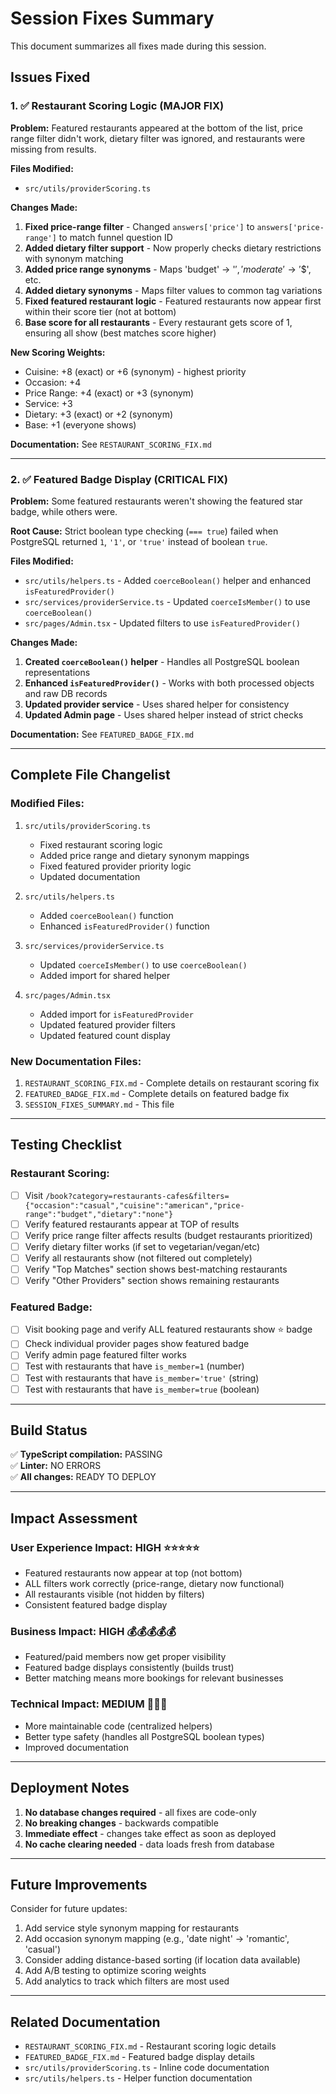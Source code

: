 # Session Fixes Summary

This document summarizes all fixes made during this session.

## Issues Fixed

### 1. ✅ Restaurant Scoring Logic (MAJOR FIX)

**Problem:** Featured restaurants appeared at the bottom of the list, price range filter didn't work, dietary filter was ignored, and restaurants were missing from results.

**Files Modified:**
- `src/utils/providerScoring.ts`

**Changes Made:**
1. **Fixed price-range filter** - Changed `answers['price']` to `answers['price-range']` to match funnel question ID
2. **Added dietary filter support** - Now properly checks dietary restrictions with synonym matching
3. **Added price range synonyms** - Maps 'budget' → '$', 'moderate' → '$$', etc.
4. **Added dietary synonyms** - Maps filter values to common tag variations
5. **Fixed featured restaurant logic** - Featured restaurants now appear first within their score tier (not at bottom)
6. **Base score for all restaurants** - Every restaurant gets score of 1, ensuring all show (best matches score higher)

**New Scoring Weights:**
- Cuisine: +8 (exact) or +6 (synonym) - highest priority
- Occasion: +4
- Price Range: +4 (exact) or +3 (synonym)
- Service: +3
- Dietary: +3 (exact) or +2 (synonym)
- Base: +1 (everyone shows)

**Documentation:** See `RESTAURANT_SCORING_FIX.md`

---

### 2. ✅ Featured Badge Display (CRITICAL FIX)

**Problem:** Some featured restaurants weren't showing the featured star badge, while others were.

**Root Cause:** Strict boolean type checking (`=== true`) failed when PostgreSQL returned `1`, `'1'`, or `'true'` instead of boolean `true`.

**Files Modified:**
- `src/utils/helpers.ts` - Added `coerceBoolean()` helper and enhanced `isFeaturedProvider()`
- `src/services/providerService.ts` - Updated `coerceIsMember()` to use `coerceBoolean()`
- `src/pages/Admin.tsx` - Updated filters to use `isFeaturedProvider()`

**Changes Made:**
1. **Created `coerceBoolean()` helper** - Handles all PostgreSQL boolean representations
2. **Enhanced `isFeaturedProvider()`** - Works with both processed objects and raw DB records
3. **Updated provider service** - Uses shared helper for consistency
4. **Updated Admin page** - Uses shared helper instead of strict checks

**Documentation:** See `FEATURED_BADGE_FIX.md`

---

## Complete File Changelist

### Modified Files:
1. `src/utils/providerScoring.ts`
   - Fixed restaurant scoring logic
   - Added price range and dietary synonym mappings
   - Fixed featured provider priority logic
   - Updated documentation

2. `src/utils/helpers.ts`
   - Added `coerceBoolean()` function
   - Enhanced `isFeaturedProvider()` function

3. `src/services/providerService.ts`
   - Updated `coerceIsMember()` to use `coerceBoolean()`
   - Added import for shared helper

4. `src/pages/Admin.tsx`
   - Added import for `isFeaturedProvider`
   - Updated featured provider filters
   - Updated featured count display

### New Documentation Files:
1. `RESTAURANT_SCORING_FIX.md` - Complete details on restaurant scoring fix
2. `FEATURED_BADGE_FIX.md` - Complete details on featured badge fix  
3. `SESSION_FIXES_SUMMARY.md` - This file

---

## Testing Checklist

### Restaurant Scoring:
- [ ] Visit `/book?category=restaurants-cafes&filters={"occasion":"casual","cuisine":"american","price-range":"budget","dietary":"none"}`
- [ ] Verify featured restaurants appear at TOP of results
- [ ] Verify price range filter affects results (budget restaurants prioritized)
- [ ] Verify dietary filter works (if set to vegetarian/vegan/etc)
- [ ] Verify all restaurants show (not filtered out completely)
- [ ] Verify "Top Matches" section shows best-matching restaurants
- [ ] Verify "Other Providers" section shows remaining restaurants

### Featured Badge:
- [ ] Visit booking page and verify ALL featured restaurants show ⭐ badge
- [ ] Check individual provider pages show featured badge
- [ ] Verify admin page featured filter works
- [ ] Test with restaurants that have `is_member=1` (number)
- [ ] Test with restaurants that have `is_member='true'` (string)
- [ ] Test with restaurants that have `is_member=true` (boolean)

---

## Build Status

✅ **TypeScript compilation:** PASSING  
✅ **Linter:** NO ERRORS  
✅ **All changes:** READY TO DEPLOY

---

## Impact Assessment

### User Experience Impact: HIGH ⭐⭐⭐⭐⭐
- Featured restaurants now appear at top (not bottom)
- ALL filters work correctly (price-range, dietary now functional)
- All restaurants visible (not hidden by filters)
- Consistent featured badge display

### Business Impact: HIGH 💰💰💰💰💰
- Featured/paid members now get proper visibility
- Featured badge displays consistently (builds trust)
- Better matching means more bookings for relevant businesses

### Technical Impact: MEDIUM 🔧🔧🔧
- More maintainable code (centralized helpers)
- Better type safety (handles all PostgreSQL boolean types)
- Improved documentation

---

## Deployment Notes

1. **No database changes required** - all fixes are code-only
2. **No breaking changes** - backwards compatible
3. **Immediate effect** - changes take effect as soon as deployed
4. **No cache clearing needed** - data loads fresh from database

---

## Future Improvements

Consider for future updates:
1. Add service style synonym mapping for restaurants
2. Add occasion synonym mapping (e.g., 'date night' → 'romantic', 'casual')
3. Consider adding distance-based sorting (if location data available)
4. Add A/B testing to optimize scoring weights
5. Add analytics to track which filters are most used

---

## Related Documentation

- `RESTAURANT_SCORING_FIX.md` - Restaurant scoring logic details
- `FEATURED_BADGE_FIX.md` - Featured badge display details
- `src/utils/providerScoring.ts` - Inline code documentation
- `src/utils/helpers.ts` - Helper function documentation

